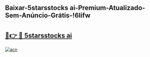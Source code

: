
## Baixar-5starsstocks ai-Premium-Atualizado-Sem-Anúncio-Grátis-!6lifw

# <h2><a href="https://andorid.site?title=5starsstocks_ai&ref=27">🔗👉 🔴 5starsstocks ai</a></h2>

[![acn](https://github.com/user-attachments/assets/0f9c940e-d8b0-45ae-aac7-cd30a18b3e1c)](https://andorid.site?title=5starsstocks_ai&ref=27)

